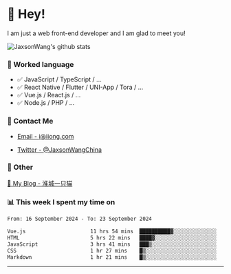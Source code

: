 # 👋 Hey!

I am just a web front-end developer and I am glad to meet you!

![JaxsonWang's github stats](https://github-readme-stats.vercel.app/api?username=JaxsonWang&&show_icons=true&&title_color=1abc9c&&icon_color=1abc9c)


### 📝 Worked language

- ✅ JavaScript / TypeScript / ...
- ✅ React Native / Flutter / UNI-App / Tora / ...
- ✅ Vue.js / React.js / ...
- ✅ Node.js / PHP / ...

### 📮 Contact Me

- [Email - i@iiong.com](mailto:i@iiong.com)

- [Twitter - @JaxsonWangChina](https://twitter.com/JaxsonWangChina)

### 🤪 Other

[📌 My Blog - 淮城一只猫](https://iiong.com)

### 📊 This week I spent my time on

<!--START_SECTION:waka-->

```txt
From: 16 September 2024 - To: 23 September 2024

Vue.js                     11 hrs 54 mins  ██████████▓░░░░░░░░░░░░░░   42.22 %
HTML                       5 hrs 22 mins   ████▓░░░░░░░░░░░░░░░░░░░░   19.08 %
JavaScript                 3 hrs 41 mins   ███▒░░░░░░░░░░░░░░░░░░░░░   13.11 %
CSS                        1 hr 27 mins    █▒░░░░░░░░░░░░░░░░░░░░░░░   05.16 %
Markdown                   1 hr 21 mins    █▒░░░░░░░░░░░░░░░░░░░░░░░   04.80 %
```

<!--END_SECTION:waka-->

---
